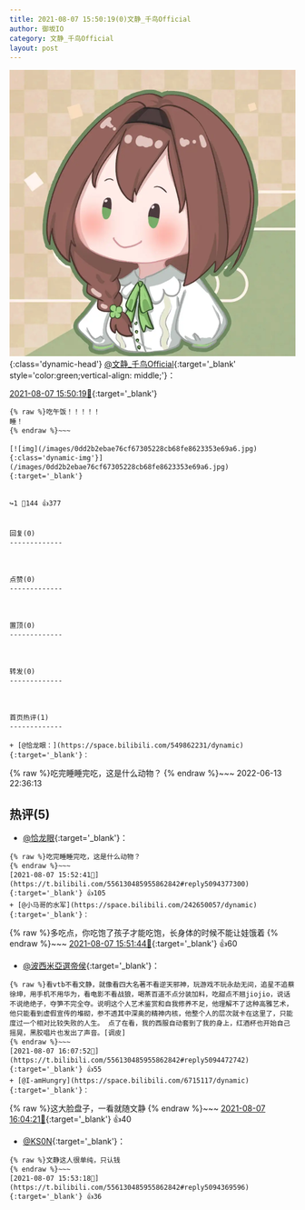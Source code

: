 ```yaml
---
title: 2021-08-07 15:50:19(0)文静_千鸟Official
author: 御坂IO
category: 文静_千鸟Official
layout: post
---
```


![img](/images/ac7482ed1b9a7f203dc68c0c4a77c488a27b108a.jpg){:class='dynamic-head'}
[@文静_千鸟Official](https://space.bilibili.com/667526012/dynamic){:target='_blank' style='color:green;vertical-align: middle;'}：

[2021-08-07 15:50:19🔗](https://t.bilibili.com/556130485955862842){:target='_blank'}

~~~
{% raw %}吃午饭！！！！！
睡！
{% endraw %}~~~

[![img](/images/0dd2b2ebae76cf67305228cb68fe8623353e69a6.jpg){:class='dynamic-img'}](/images/0dd2b2ebae76cf67305228cb68fe8623353e69a6.jpg){:target='_blank'}


↪️1 💬144 👍377


回复(0)
-------------



点赞(0)
-------------



置顶(0)
-------------



转发(0)
-------------



首页热评(1)
-------------

+ [@恰龙眼：](https://space.bilibili.com/549862231/dynamic){:target='_blank'}：
~~~
{% raw %}吃完睡睡完吃，这是什么动物？
{% endraw %}~~~
2022-06-13 22:36:13


热评(5)
-------------

+ [@恰龙眼](https://space.bilibili.com/549862231/dynamic){:target='_blank'}：
~~~
{% raw %}吃完睡睡完吃，这是什么动物？
{% endraw %}~~~
[2021-08-07 15:52:41🔗](https://t.bilibili.com/556130485955862842#reply5094377300){:target='_blank'} 👍105
+ [@小马哥的水军](https://space.bilibili.com/242650057/dynamic){:target='_blank'}：
~~~
{% raw %}多吃点，你吃饱了孩子才能吃饱，长身体的时候不能让娃饿着
{% endraw %}~~~
[2021-08-07 15:51:44🔗](https://t.bilibili.com/556130485955862842#reply5094366163){:target='_blank'} 👍60
+ [@波西米亞選帝侯](https://space.bilibili.com/22995989/dynamic){:target='_blank'}：
~~~
{% raw %}看vtb不看文静，就像看四大名著不看逆天邪神，玩游戏不玩永劫无间，追星不追蔡徐坤，用手机不用华为，看电影不看战狼，喝茶百道不点分装加料，吃甜点不翘jiojio，说话不说绝绝子，夺笋不完全夺。说明这个人艺术鉴赏和自我修养不足，他理解不了这种高雅艺术，他只能看到虚假宣传的堆砌，参不透其中深奥的精神内核，他整个人的层次就卡在这里了，只能度过一个相对比较失败的人生。 点了在看，我的西服自动套到了我的身上，红酒杯也开始自己摇晃，黑胶唱片也发出了声音。[调皮]
{% endraw %}~~~
[2021-08-07 16:07:52🔗](https://t.bilibili.com/556130485955862842#reply5094472742){:target='_blank'} 👍55
+ [@I-amHungry](https://space.bilibili.com/6715117/dynamic){:target='_blank'}：
~~~
{% raw %}这大脸盘子，一看就随文静
{% endraw %}~~~
[2021-08-07 16:04:21🔗](https://t.bilibili.com/556130485955862842#reply5094453206){:target='_blank'} 👍40
+ [@KS0N](https://space.bilibili.com/14472822/dynamic){:target='_blank'}：
~~~
{% raw %}文静这人很单纯，只认钱
{% endraw %}~~~
[2021-08-07 15:53:18🔗](https://t.bilibili.com/556130485955862842#reply5094369596){:target='_blank'} 👍36


